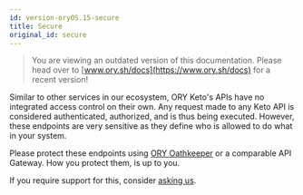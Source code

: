 ```yaml
---
id: version-oryOS.15-secure
title: Secure
original_id: secure
---
```


> You are viewing an outdated version of this documentation. Please head over
> to [www.ory.sh/docs](https://www.ory.sh/docs) for a recent version!

Similar to other services in our ecosystem, ORY Keto's APIs have no integrated
access control on their own. Any request made to any Keto API is considered
authenticated, authorized, and is thus being executed. However, these endpoints
are very sensitive as they define who is allowed to do what in your system.

Please protect these endpoints using
[ORY Oathkeeper](https://github.com/ory/oathkeeper) or a comparable API Gateway.
How you protect them, is up to you.

If you require support for this, consider [asking us](mailto:hi@ory.sh).
